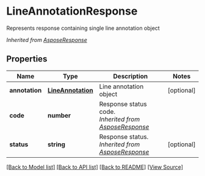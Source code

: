 ﻿# LineAnnotationResponse
Represents response containing single line annotation object

*Inherited from [AsposeResponse](AsposeResponse.md)*
## Properties
Name | Type | Description | Notes
------------ | ------------- | ------------- | -------------
**annotation** | [**LineAnnotation**](LineAnnotation.md) | Line annotation object | [optional]
**code** | **number** | Response status code.<br />*Inherited from [AsposeResponse](AsposeResponse.md)* | 
**status** | **string** | Response status.<br />*Inherited from [AsposeResponse](AsposeResponse.md)* | [optional]

[[Back to Model list]](../README.md#documentation-for-models) [[Back to API list]](../README.md#documentation-for-api-endpoints) [[Back to README]](../README.md) [[View Source]](../src/models/lineAnnotationResponse.ts)

